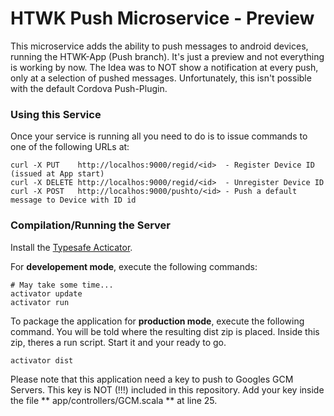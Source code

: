 HTWK Push Microservice - Preview
=================================

This microservice adds the ability to push messages to android devices, running the HTWK-App (Push branch). It's just a preview and not everything is working by now. The Idea was to NOT show a notification at every push, only at a selection of pushed messages. Unfortunately, this isn't possible with the default Cordova Push-Plugin.

### Using this Service ###

Once your service is running all you need to do is to issue commands to one of the following URLs at:

```
curl -X PUT    http://localhos:9000/regid/<id>  - Register Device ID (issued at App start)
curl -X DELETE http://localhos:9000/regid/<id>  - Unregister Device ID
curl -X POST   http://localhos:9000/pushto/<id> - Push a default message to Device with ID id
```

### Compilation/Running the Server  ###

Install the [Typesafe Acticator](//www.playframework.com/documentation/2.3.x/Installing).

For **developement mode**, execute the following commands:

```
# May take some time...
activator update
activator run
```

To package the application for **production mode**, execute the following command. You will be told where the resulting dist zip is placed. Inside this zip, theres a run script. Start it and your ready to go.

```
activator dist
```

Please note that this application need a key to push to Googles GCM Servers. This key is NOT (!!!) included in this repository. Add your key inside the file ** app/controllers/GCM.scala ** at line 25.
